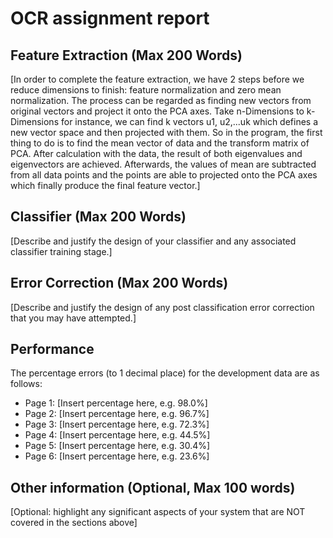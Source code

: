 # OCR assignment report

## Feature Extraction (Max 200 Words)

[In order to complete the feature extraction, we have 2 steps before 
we reduce dimensions to finish: feature normalization and zero mean
normalization. The process can be regarded as finding new vectors from
original vectors and project it onto the PCA axes. Take n-Dimensions to
k-Dimensions for instance, we can find k vectors u1, u2,...uk which 
defines a new vector space and then projected with them. So in the 
program, the first thing to do is to find the mean vector of data 
and the transform matrix of PCA. After calculation with the data, the 
result of both eigenvalues and eigenvectors are achieved. Afterwards, 
the values of mean are subtracted from all data points and the 
points are able to projected onto the PCA axes which finally 
produce the final feature vector.]

## Classifier (Max 200 Words)

[Describe and justify the design of your classifier and any
associated classifier training stage.]

## Error Correction (Max 200 Words)

[Describe and justify the design of any post classification error
correction that you may have attempted.]

## Performance

The percentage errors (to 1 decimal place) for the development data are
as follows:
- Page 1: [Insert percentage here, e.g. 98.0%]
- Page 2: [Insert percentage here, e.g. 96.7%]
- Page 3: [Insert percentage here, e.g. 72.3%]
- Page 4: [Insert percentage here, e.g. 44.5%]
- Page 5: [Insert percentage here, e.g. 30.4%]
- Page 6: [Insert percentage here, e.g. 23.6%]

## Other information (Optional, Max 100 words)

[Optional: highlight any significant aspects of your system that are
NOT covered in the sections above]
